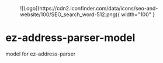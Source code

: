 <figure markdown>
![Logo](https://cdn2.iconfinder.com/data/icons/seo-and-website/100/SEO_search_word-512.png){ width="100" }
</figure>

# ez-address-parser-model

model for ez-address-parser
